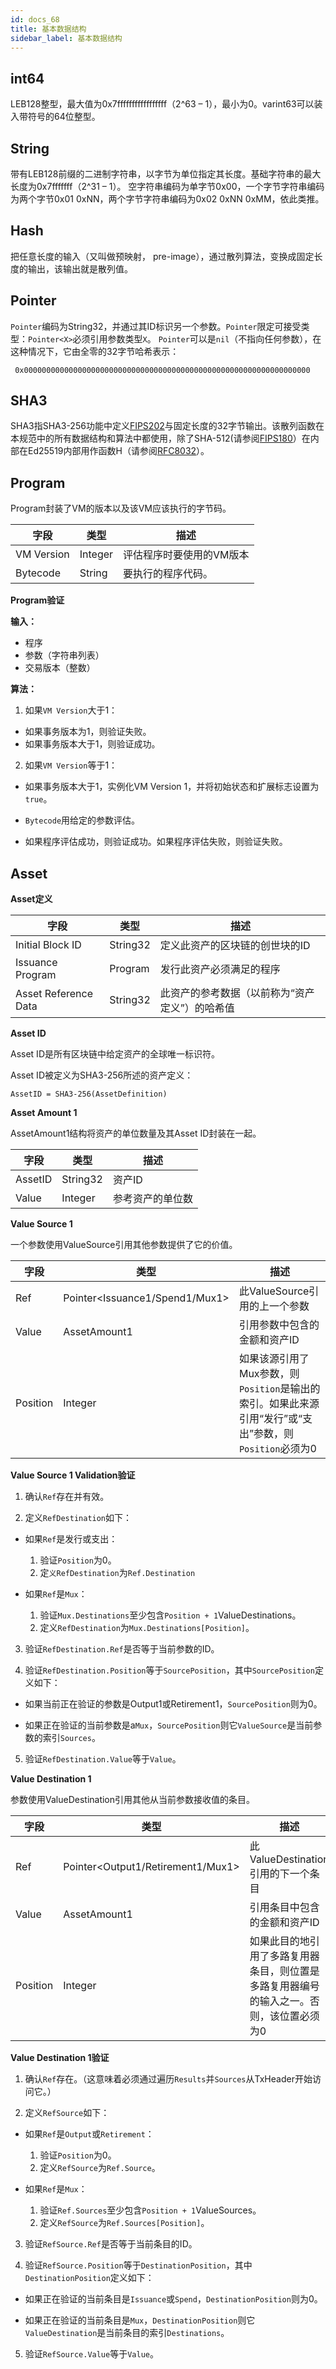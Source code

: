 ```yaml
---
id: docs_68
title: 基本数据结构
sidebar_label: 基本数据结构
---
```


## int64

LEB128整型，最大值为0x7fffffffffffffffff（2^63 – 1），最小为0。varint63可以装入带符号的64位整型。

## String

带有LEB128前缀的二进制字符串，以字节为单位指定其长度。基础字符串的最大长度为0x7fffffff（2^31 – 1）。
空字符串编码为单字节0x00，一个字节字符串编码为两个字节0x01 0xNN，两个字节字符串编码为0x02 0xNN 0xMM，依此类推。

## Hash

把任意长度的输入（又叫做预映射， pre-image），通过散列算法，变换成固定长度的输出，该输出就是散列值。


## Pointer

`Pointer`编码为String32，并通过其ID标识另一个参数。`Pointer`限定可接受类型：`Pointer<X>`必须引用参数类型`X`。
`Pointer`可以是`nil`（不指向任何参数），在这种情况下，它由全零的32字节哈希表示：

     0x0000000000000000000000000000000000000000000000000000000000000000

## SHA3

SHA3指SHA3​​-256功能中定义[FIPS202](https://dx.doi.org/10.6028/NIST.FIPS.202)与固定长度的32字节输出。该散列函数在本规范中的所有数据结构和算法中都使用，除了SHA-512(请参阅[FIPS180](http://csrc.nist.gov/publications/fips/fips180-2/fips180-2withchangenotice.pdf)）在内部在Ed25519内部用作函数H（请参阅[RFC8032](https://tools.ietf.org/html/rfc8032)）。

## Program

Program封装了VM的版本以及该VM应该执行的字节码。

| 字段 | 类型 | 描述 | 
| --- | --- |--- |
| VM Version |	Integer	| 评估程序时要使用的VM版本|
| Bytecode | String | 要执行的程序代码。

**Program验证**

**输入：**

-  程序
-  参数（字符串列表）
-  交易版本（整数）

**算法：**

1. 如果`VM Version`大于1：

- 如果事务版本为1，则验证失败。
- 如果事务版本大于1，则验证成功。

2. 如果`VM Version`等于1：

- 如果事务版本大于1，实例化VM Version 1，并将初始状态和扩展标志设置为`true`。

- `Bytecode`用给定的参数评估。

- 如果程序评估成功，则验证成功。如果程序评估失败，则验证失败。

## Asset

**Asset定义**


| 字段 | 类型 | 描述 | 
| --- | --- |--- |
|Initial Block ID	| String32 | 定义此资产的区块链的创世块的ID|
|Issuance Program	| Program |	发行此资产必须满足的程序|
|Asset Reference Data | String32 |	此资产的参考数据（以前称为“资产定义”）的哈希值|

**Asset ID**

Asset ID是所有区块链中给定资产的全球唯一标识符。

Asset ID被定义为SHA3​​-256所述的资产定义：

    AssetID = SHA3-256(AssetDefinition)

**Asset Amount 1**

AssetAmount1结构将资产的单位数量及其Asset ID封装在一起。

| 字段 | 类型 | 描述 | 
| --- | --- |--- |
|AssetID | String32 | 资产ID|
|Value | Integer | 参考资产的单位数|

**Value Source 1**

一个参数使用ValueSource引用其他参数提供了它的价值。

| 字段 | 类型 | 描述 | 
| --- | --- |--- |
| Ref  | Pointer<Issuance1/Spend1/Mux1>  |	此ValueSource引用的上一个参数 |
| Value	| AssetAmount1 |	引用参数中包含的金额和资产ID |
| Position |	Integer	| 如果该源引用了Mux参数，则`Position`是输出的索引。如果此来源引用“发行”或“支出”参数，则`Position`必须为0 |

**Value Source 1 Validation验证**

1. 确认`Ref`存在并有效。

2. 定义`RefDestination`如下：

- 如果`Ref`是发行或支出：
   1. 验证`Position`为0。 
   2. 定`义RefDestination`为`Ref.Destination`

- 如果`Ref`是`Mux`：
   1. 验证`Mux.Destinations`至少包含`Position + 1`ValueDestinations。
   2. 定义`RefDestination`为`Mux.Destinations[Position]`。

3. 验证`RefDestination.Ref`是否等于当前参数的ID。

4. 验证`RefDestination.Position`等于`SourcePosition`，其中`SourcePosition`定义如下：

- 如果当前正在验证的参数是Output1或Retirement1，`SourcePosition`则为0。

- 如果正在验证的当前参数是a`Mux`，`SourcePosition`则它`ValueSource`是当前参数的索引`Sources`。

5. 验证`RefDestination.Value`等于`Value`。

**Value Destination 1**

参数使用ValueDestination引用其他从当前参数接收值的条目。

| 字段 | 类型 | 描述 | 
| --- | --- |--- |
| Ref | Pointer<Output1/Retirement1/Mux1> | 此ValueDestination引用的下一个条目 |
| Value | AssetAmount1	 | 引用条目中包含的金额和资产ID |
| Position |	Integer	| 如果此目的地引用了多路复用器条目，则位置是多路复用器编号的输入之一。否则，该位置必须为0|

**Value Destination 1验证**

1. 确认`Ref`存在。（这意味着必须通过遍历`Results`并`Sources`从TxHeader开始访问它。）

2. 定义`RefSource`如下：

- 如果`Ref`是`Output`或`Retirement`：
  1. 验证`Position`为0。 
  2. 定义`RefSource`为`Ref.Source`。

- 如果`Ref`是`Mux`：
  1. 验证`Ref.Sources`至少包含`Position + 1`ValueSources。 
  2. 定义`RefSource`为`Ref.Sources[Position]`。

3. 验证`RefSource.Ref`是否等于当前条目的ID。

4. 验证`RefSource.Position`等于`DestinationPosition`，其中`DestinationPosition`定义如下：

- 如果正在验证的当前条目是`Issuance`或`Spend`，`DestinationPosition`则为0。

- 如果正在验证的当前条目是`Mux`，`DestinationPosition`则它`ValueDestination`是当前条目的索引`Destinations`。

5. 验证`RefSource.Value`等于`Value`。

